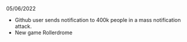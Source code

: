 05/06/2022

- Github user sends notification to 400k people in a mass notification attack.
- New game Rollerdrome